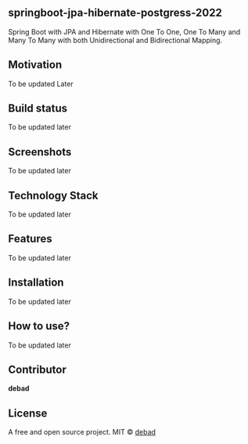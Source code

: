 ## springboot-jpa-hibernate-postgress-2022
Spring Boot with JPA and Hibernate with One To One, One To Many and Many To Many with both Unidirectional and Bidirectional Mapping.

## Motivation
To be updated Later

## Build status
To be updated later

## Screenshots
To be updated later

## Technology Stack
To be updated later

## Features
To be updated later

## Installation
To be updated later

## How to use?
To be updated later

## Contributor

**debad**

## License
A free and open source project.
MIT © [debad]()